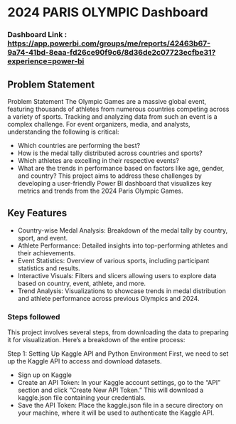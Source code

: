 # 2024 PARIS OLYMPIC Dashboard

### Dashboard Link : https://app.powerbi.com/groups/me/reports/42463b67-9a74-41bd-8eaa-fd26ce90f9c6/8d36de2c07723ecfbe31?experience=power-bi

## Problem Statement

Problem Statement
The Olympic Games are a massive global event, featuring thousands of athletes from numerous countries competing across a variety of sports. Tracking and analyzing data from such an event is a complex challenge. For event organizers, media, and analysts, understanding the following is critical:

- Which countries are performing the best?
- How is the medal tally distributed across countries and sports?
- Which athletes are excelling in their respective events?
- What are the trends in performance based on factors like age, gender, and country?
This project aims to address these challenges by developing a user-friendly Power BI dashboard that visualizes key metrics and trends from the 2024 Paris Olympic Games.

## Key Features
- Country-wise Medal Analysis: Breakdown of the medal tally by country, sport, and event.
- Athlete Performance: Detailed insights into top-performing athletes and their achievements.
- Event Statistics: Overview of various sports, including participant statistics and results.
- Interactive Visuals: Filters and slicers allowing users to explore data based on country, event, athlete, and more.
- Trend Analysis: Visualizations to showcase trends in medal distribution and athlete performance across previous Olympics and 2024.


### Steps followed 

This project involves several steps, from downloading the data to preparing it for visualization. Here’s a breakdown of the entire process:

Step 1: Setting Up Kaggle API and Python Environment
First, we need to set up the Kaggle API to access and download datasets.
- Sign up on Kaggle
- Create an API Token: In your Kaggle account settings, go to the “API” section and click “Create New API Token.” This will download a kaggle.json file containing your credentials.
- Save the API Token: Place the kaggle.json file in a secure directory on your machine, where it will be used to authenticate the Kaggle API.
